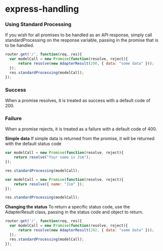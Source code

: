 # express-handling


### Using Standard Processing

If you wish for all promises to be handled as an API response, simply call standardProcessing on the response variable, passing in the 
promise that is to be handled.

```js
router.get('/', function(req, res){
  var modelCall = new Promise(function(resolve, reject){
      return resolve(new AdapterResult(200, { data: "some data" }));
  });
  res.standardProcessing(modelCall);
});

```

### Success
When a promise resolves, it is treated as success with a default code of 200.

### Failure
When a promise rejects, it is treated as a failure with a default code of 400.


**Simple data**
If simple data is returned from the promise, it will be returned with the default status code
```js
var modelCall = new Promise(function(resolve, reject){
    return resolve("Your name is Jim");
});

res.standardProcessing(modelCall);
```

```js
var modelCall = new Promise(function(resolve, reject){
    return resolve({ name: "Jim" });
});

res.standardProcessing(modelCall);
```


**Changing the status**
To return a specific status code, use the AdapterResult class, passing in the status code and object to return.

```js
router.get('/', function(req, res){
  var modelCall = new Promise(function(resolve, reject){
      return resolve(new AdapterResult(202, { data: "some data" }));
  });
  res.standardProcessing(modelCall);
});
